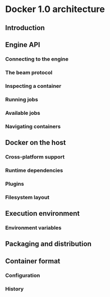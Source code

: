 # Docker 1.0 architecture

## Introduction


## Engine API


### Connecting to the engine



### The beam protocol


### Inspecting a container


### Running jobs


### Available jobs


### Navigating containers





## Docker on the host


### Cross-platform support



### Runtime dependencies


### Plugins



### Filesystem layout


## Execution environment

### Environment variables



## Packaging and distribution




## Container format

### Configuration


### History



